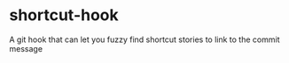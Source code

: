 # shortcut-hook
A git hook that can let you fuzzy find shortcut stories to link to the commit message
